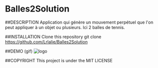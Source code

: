 # Balles2Solution

##DESCRIPTION
Application qui génère un mouvement perpétuel que l'on peut appliquer à un objet ou plusieurs.
Ici 2 balles de tennis.

##INSTALLATION
Clone this repository
git clone  https://github.com/Lrlalie/Balles2Solution

##DEMO (gif)
![logo](BALLES.gif)

##COPYRIGHT
This project is under the MIT LICENSE
